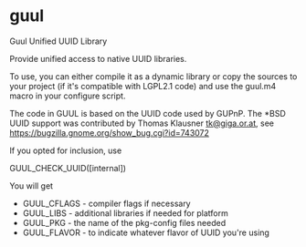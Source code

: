 # guul
Guul Unified UUID Library

Provide unified access to native UUID libraries.

To use, you can either compile it as a dynamic library or copy the sources to
your project (if it's compatible with LGPL2.1 code) and use the guul.m4 macro
in your configure script.

The code in GUUL is based on the UUID code used by GUPnP. The \*BSD UUID
support was contributed by Thomas Klausner <tk@giga.or.at>, see
https://bugzilla.gnome.org/show_bug.cgi?id=743072

If you opted for inclusion, use

GUUL_CHECK_UUID([internal])

You will get
 * GUUL_CFLAGS - compiler flags if necessary
 * GUUL_LIBS - additional libraries if needed for platform
 * GUUL_PKG - the name of the pkg-config files needed
 * GUUL_FLAVOR - to indicate whatever flavor of UUID you're using
